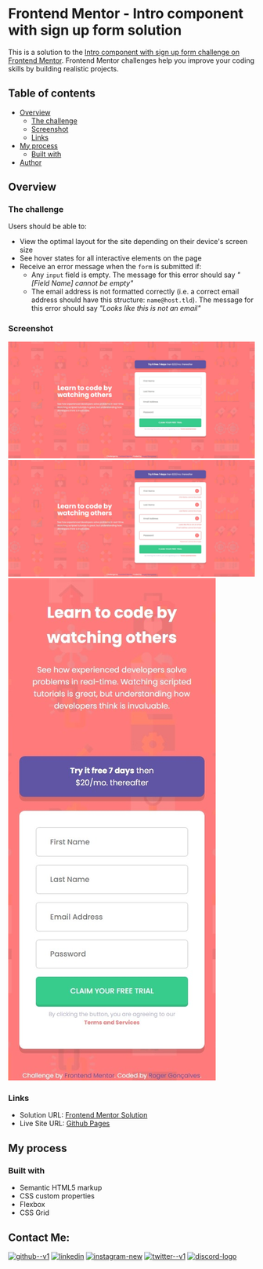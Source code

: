 # Frontend Mentor - Intro component with sign up form solution

This is a solution to the [Intro component with sign up form challenge on Frontend Mentor](https://www.frontendmentor.io/challenges/intro-component-with-signup-form-5cf91bd49edda32581d28fd1). Frontend Mentor challenges help you improve your coding skills by building realistic projects. 

## Table of contents

- [Overview](#overview)
  - [The challenge](#the-challenge)
  - [Screenshot](#screenshot)
  - [Links](#links)
- [My process](#my-process)
  - [Built with](#built-with)
- [Author](#author)

## Overview

### The challenge

Users should be able to:

- View the optimal layout for the site depending on their device's screen size
- See hover states for all interactive elements on the page
- Receive an error message when the `form` is submitted if:
  - Any `input` field is empty. The message for this error should say *"[Field Name] cannot be empty"*
  - The email address is not formatted correctly (i.e. a correct email address should have this structure: `name@host.tld`). The message for this error should say *"Looks like this is not an email"*

### Screenshot

![](./screenshot_desktop.jpeg)
![](./screenshot_desktop_error.jpeg)
![](./screenshot_mobile.jpeg)


### Links

- Solution URL: [Frontend Mentor Solution](https://www.frontendmentor.io/solutions/landing-page-with-signup-form-wgzK1qqLXp)
- Live Site URL: [Github Pages](https://gabirueitz.github.io/intro-with-signup-form/)

## My process

### Built with

- Semantic HTML5 markup
- CSS custom properties
- Flexbox
- CSS Grid

## Contact Me:
[<img width="48" height="48" src="https://img.icons8.com/color/48/github--v1.png" alt="github--v1"/>](https://github.com/gabirueitz) [<img width="48" height="48" src="https://img.icons8.com/color/48/linkedin.png" alt="linkedin"/>](https://www.linkedin.com/in/roger-gabiru-goncalves/) [<img width="48" height="48" src="https://img.icons8.com/fluency/48/instagram-new.png" alt="instagram-new"/>](https://www.instagram.com/gabirueitz/) [<img width="48" height="48" src="https://img.icons8.com/color/48/twitter--v1.png" alt="twitter--v1"/>](https://www.twitter.com/gabirueitz) [<img width="48" height="48" src="https://img.icons8.com/color/48/discord-logo.png" alt="discord-logo"/>](https://discord.com/users/697486281596207126)
